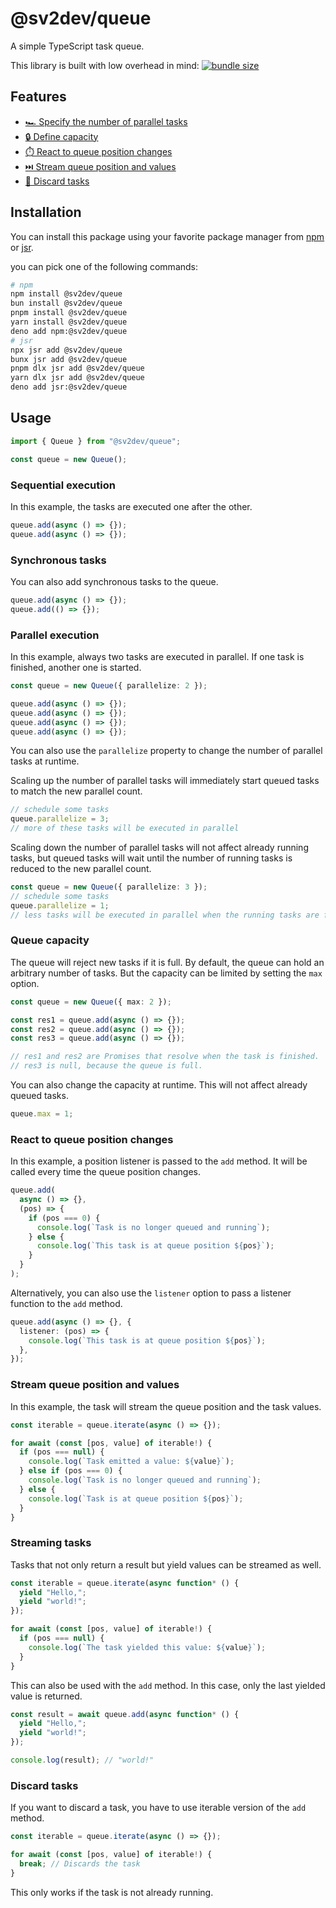 # @sv2dev/queue

A simple TypeScript task queue.

This library is built with low overhead in mind: [![bundle size](https://badgen.net/bundlephobia/minzip/@sv2dev/queue)](https://bundlephobia.com/package/@sv2dev/queue)

## Features

- [🏎️ Specify the number of parallel tasks](#parallel-execution)
- [🔒 Define capacity](#queue-capacity)
- [⏱️ React to queue position changes](#react-to-queue-position-changes)
- [⏭️ Stream queue position and values](#stream-queue-position-and-values)
- [🚫 Discard tasks](#discard-tasks)

## Installation

You can install this package using your favorite package manager from [npm](https://www.npmjs.com/package/@sv2dev/queue) or [jsr](https://jsr.io/@sv2dev/queue).

you can pick one of the following commands:

```bash
# npm
npm install @sv2dev/queue
bun install @sv2dev/queue
pnpm install @sv2dev/queue
yarn install @sv2dev/queue
deno add npm:@sv2dev/queue
# jsr
npx jsr add @sv2dev/queue
bunx jsr add @sv2dev/queue
pnpm dlx jsr add @sv2dev/queue
yarn dlx jsr add @sv2dev/queue
deno add jsr:@sv2dev/queue
```

## Usage

```ts
import { Queue } from "@sv2dev/queue";

const queue = new Queue();
```

### Sequential execution

In this example, the tasks are executed one after the other.

```ts
queue.add(async () => {});
queue.add(async () => {});
```

### Synchronous tasks

You can also add synchronous tasks to the queue.

```ts
queue.add(async () => {});
queue.add(() => {});
```

### Parallel execution

In this example, always two tasks are executed in parallel. If one task is finished, another one is started.

```ts
const queue = new Queue({ parallelize: 2 });

queue.add(async () => {});
queue.add(async () => {});
queue.add(async () => {});
queue.add(async () => {});
```

You can also use the `parallelize` property to change the number of parallel tasks at runtime.

Scaling up the number of parallel tasks will immediately start queued tasks to match the new parallel count.

```ts
// schedule some tasks
queue.parallelize = 3;
// more of these tasks will be executed in parallel
```

Scaling down the number of parallel tasks will not affect already running tasks, but queued tasks will wait
until the number of running tasks is reduced to the new parallel count.

```ts
const queue = new Queue({ parallelize: 3 });
// schedule some tasks
queue.parallelize = 1;
// less tasks will be executed in parallel when the running tasks are finished
```

### Queue capacity

The queue will reject new tasks if it is full. By default, the queue can hold an arbitrary number of tasks.
But the capacity can be limited by setting the `max` option.

```ts
const queue = new Queue({ max: 2 });

const res1 = queue.add(async () => {});
const res2 = queue.add(async () => {});
const res3 = queue.add(async () => {});

// res1 and res2 are Promises that resolve when the task is finished.
// res3 is null, because the queue is full.
```

You can also change the capacity at runtime. This will not affect already queued tasks.

```ts
queue.max = 1;
```

### React to queue position changes

In this example, a position listener is passed to the `add` method. It will be called every time the queue position changes.

```ts
queue.add(
  async () => {},
  (pos) => {
    if (pos === 0) {
      console.log(`Task is no longer queued and running`);
    } else {
      console.log(`This task is at queue position ${pos}`);
    }
  }
);
```

Alternatively, you can also use the `listener` option to pass a listener function to the `add` method.

```ts
queue.add(async () => {}, {
  listener: (pos) => {
    console.log(`This task is at queue position ${pos}`);
  },
});
```

### Stream queue position and values

In this example, the task will stream the queue position and the task values.

```ts
const iterable = queue.iterate(async () => {});

for await (const [pos, value] of iterable!) {
  if (pos === null) {
    console.log(`Task emitted a value: ${value}`);
  } else if (pos === 0) {
    console.log(`Task is no longer queued and running`);
  } else {
    console.log(`Task is at queue position ${pos}`);
  }
}
```

### Streaming tasks

Tasks that not only return a result but yield values can be streamed as well.

```ts
const iterable = queue.iterate(async function* () {
  yield "Hello,";
  yield "world!";
});

for await (const [pos, value] of iterable!) {
  if (pos === null) {
    console.log(`The task yielded this value: ${value}`);
  }
}
```

This can also be used with the `add` method. In this case, only the last yielded value is returned.

```ts
const result = await queue.add(async function* () {
  yield "Hello,";
  yield "world!";
});

console.log(result); // "world!"
```

### Discard tasks

If you want to discard a task, you have to use iterable version of the `add` method.

```ts
const iterable = queue.iterate(async () => {});

for await (const [pos, value] of iterable!) {
  break; // Discards the task
}
```

This only works if the task is not already running.
